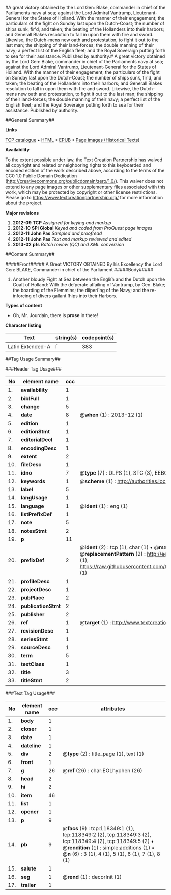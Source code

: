 #A great victory obtained by the Lord Gen: Blake, commander in chief of the Parliaments navy at sea; against the Lord Admiral Vantrump, Lieutenant-General for the States of Holland. With the manner of their engagement; the particulars of the fight on Sunday last upon the Dutch-Coast; the number of ships sunk, fir'd, and taken; the beating of the Hollanders into their harbors; and Generall Blakes resolution to fall in upon them with fire and sword. Likewise, the Dutch-mens new oath and protestation, to fight it out to the last man; the shipping of their land-forces; the double manning of their navy; a perfect list of the English fleet; and the Royal Soveraign putting forth to sea for their assistance. Published by authority.#
A great victory obtained by the Lord Gen: Blake, commander in chief of the Parliaments navy at sea; against the Lord Admiral Vantrump, Lieutenant-General for the States of Holland. With the manner of their engagement; the particulars of the fight on Sunday last upon the Dutch-Coast; the number of ships sunk, fir'd, and taken; the beating of the Hollanders into their harbors; and Generall Blakes resolution to fall in upon them with fire and sword. Likewise, the Dutch-mens new oath and protestation, to fight it out to the last man; the shipping of their land-forces; the double manning of their navy; a perfect list of the English fleet; and the Royal Soveraign putting forth to sea for their assistance. Published by authority.

##General Summary##

**Links**

[TCP catalogue](http://www.ota.ox.ac.uk/tcp/)  • 
[HTML](http://tei.it.ox.ac.uk/tcp/Texts-HTML/free/A85/A85635.html)  • 
[EPUB](http://tei.it.ox.ac.uk/tcp/Texts-EPUB/free/A85/A85635.epub) • 
[Page images (Historical Texts)](https://historicaltexts.jisc.ac.uk/eebo-99866088e)

**Availability**

To the extent possible under law, the Text Creation Partnership has waived all copyright and related or neighboring rights to this keyboarded and encoded edition of the work described above, according to the terms of the CC0 1.0 Public Domain Dedication (http://creativecommons.org/publicdomain/zero/1.0/). This waiver does not extend to any page images or other supplementary files associated with this work, which may be protected by copyright or other license restrictions. Please go to https://www.textcreationpartnership.org/ for more information about the project.

**Major revisions**

1. __2012-09__ __TCP__ *Assigned for keying and markup*
1. __2012-10__ __SPi Global__ *Keyed and coded from ProQuest page images*
1. __2012-11__ __John Pas__ *Sampled and proofread*
1. __2012-11__ __John Pas__ *Text and markup reviewed and edited*
1. __2013-02__ __pfs__ *Batch review (QC) and XML conversion*

##Content Summary##

#####Front#####
A Great VICTORY OBTAINED By his Excellency the Lord Gen: BLAKE, Commander in chief of the Parliament
#####Body#####

1. Another bloudy Fight at Sea between the Engliſh and the Dutch upon the Coaſt of Holland: With the deſperate aſſailing of Vantrump, by Gen. Blake; the boarding of the Flemmins; the diſperſing of the Navy; and the re-inforcing of divers gallant ſhips into their Harbors.

**Types of content**

  * Oh, Mr. Jourdain, there is **prose** in there!

**Character listing**


|Text|string(s)|codepoint(s)|
|---|---|---|
|Latin Extended-A|ſ|383|

##Tag Usage Summary##

###Header Tag Usage###

|No|element name|occ|attributes|
|---|---|---|---|
|1.|__availability__|1||
|2.|__biblFull__|1||
|3.|__change__|5||
|4.|__date__|8| @__when__ (1) : 2013-12 (1)|
|5.|__edition__|1||
|6.|__editionStmt__|1||
|7.|__editorialDecl__|1||
|8.|__encodingDesc__|1||
|9.|__extent__|2||
|10.|__fileDesc__|1||
|11.|__idno__|7| @__type__ (7) : DLPS (1), STC (3), EEBO-CITATION (1), PROQUEST (1), VID (1)|
|12.|__keywords__|1| @__scheme__ (1) : http://authorities.loc.gov/ (1)|
|13.|__label__|5||
|14.|__langUsage__|1||
|15.|__language__|1| @__ident__ (1) : eng (1)|
|16.|__listPrefixDef__|1||
|17.|__note__|5||
|18.|__notesStmt__|2||
|19.|__p__|11||
|20.|__prefixDef__|2| @__ident__ (2) : tcp (1), char (1)  •  @__matchPattern__ (2) : ([0-9\-]+):([0-9IVX]+) (1), (.+) (1)  •  @__replacementPattern__ (2) : http://eebo.chadwyck.com/downloadtiff?vid=$1&page=$2 (1), https://raw.githubusercontent.com/textcreationpartnership/Texts/master/tcpchars.xml#$1 (1)|
|21.|__profileDesc__|1||
|22.|__projectDesc__|1||
|23.|__pubPlace__|2||
|24.|__publicationStmt__|2||
|25.|__publisher__|2||
|26.|__ref__|1| @__target__ (1) : http://www.textcreationpartnership.org/docs/. (1)|
|27.|__revisionDesc__|1||
|28.|__seriesStmt__|1||
|29.|__sourceDesc__|1||
|30.|__term__|5||
|31.|__textClass__|1||
|32.|__title__|3||
|33.|__titleStmt__|2||


###Text Tag Usage###

|No|element name|occ|attributes|
|---|---|---|---|
|1.|__body__|1||
|2.|__closer__|1||
|3.|__date__|1||
|4.|__dateline__|1||
|5.|__div__|2| @__type__ (2) : title_page (1), text (1)|
|6.|__front__|1||
|7.|__g__|26| @__ref__ (26) : char:EOLhyphen (26)|
|8.|__head__|2||
|9.|__hi__|2||
|10.|__item__|46||
|11.|__list__|1||
|12.|__opener__|1||
|13.|__p__|9||
|14.|__pb__|9| @__facs__ (9) : tcp:118349:1 (1), tcp:118349:2 (2), tcp:118349:3 (2), tcp:118349:4 (2), tcp:118349:5 (2)  •  @__rendition__ (1) : simple:additions (1)  •  @__n__ (6) : 3 (1), 4 (1), 5 (1), 6 (1), 7 (1), 8 (1)|
|15.|__salute__|1||
|16.|__seg__|1| @__rend__ (1) : decorInit (1)|
|17.|__trailer__|1||
